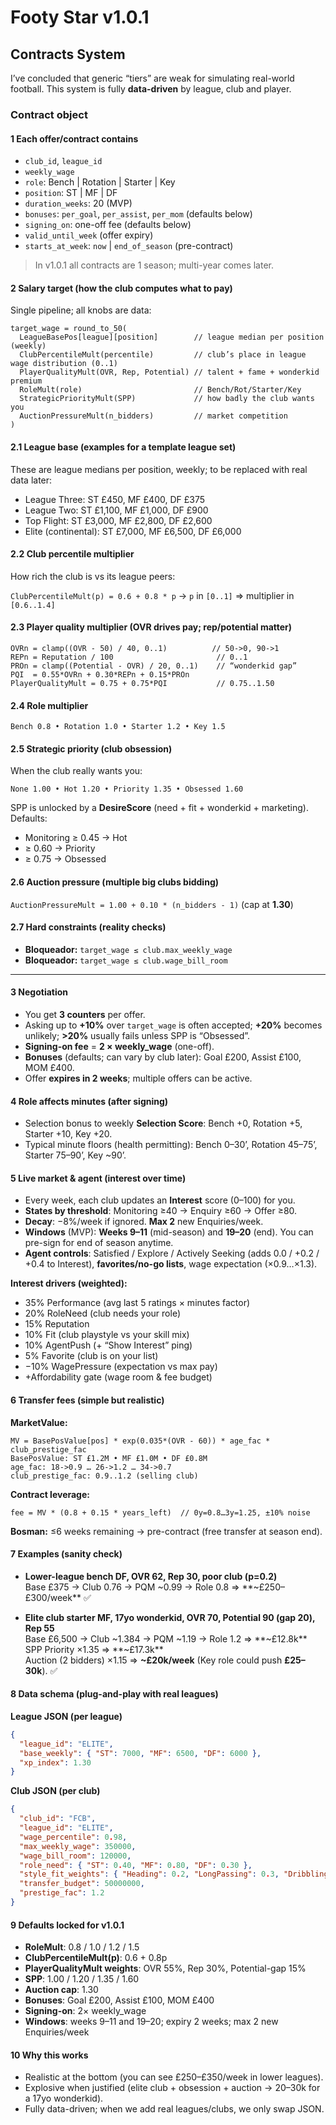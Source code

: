 # Footy Star v1.0.1
## Contracts System

I’ve concluded that generic “tiers” are weak for simulating real-world football. This system is fully **data-driven** by league, club and player.

### Contract object

#### 1 Each offer/contract contains
- `club_id`, `league_id`
- `weekly_wage`
- `role`: Bench | Rotation | Starter | Key
- `position`: ST | MF | DF
- `duration_weeks`: 20 (MVP)
- `bonuses`: `per_goal`, `per_assist`, `per_mom` (defaults below)
- `signing_on`: one-off fee (defaults below)
- `valid_until_week` (offer expiry)
- `starts_at_week`: `now` | `end_of_season` (pre-contract)

> In v1.0.1 all contracts are 1 season; multi-year comes later.

#### 2 Salary target (how the club computes what to pay)

Single pipeline; all knobs are data:

```
target_wage = round_to_50(
  LeagueBasePos[league][position]        // league median per position (weekly)
  ClubPercentileMult(percentile)         // club’s place in league wage distribution (0..1)
  PlayerQualityMult(OVR, Rep, Potential) // talent + fame + wonderkid premium
  RoleMult(role)                         // Bench/Rot/Starter/Key
  StrategicPriorityMult(SPP)             // how badly the club wants you
  AuctionPressureMult(n_bidders)         // market competition
)
```

#### 2.1 League base (examples for a template league set)

These are league medians per position, weekly; to be replaced with real data later:
- League Three: ST £450, MF £400, DF £375
- League Two: ST £1,100, MF £1,000, DF £900
- Top Flight: ST £3,000, MF £2,800, DF £2,600
- Elite (continental): ST £7,000, MF £6,500, DF £6,000

#### 2.2 Club percentile multiplier

How rich the club is vs its league peers:

`ClubPercentileMult(p) = 0.6 + 0.8 * p`  -> `p` in `[0..1]` ⇒ multiplier in `[0.6..1.4]`

#### 2.3 Player quality multiplier (OVR drives pay; rep/potential matter)

```
OVRn = clamp((OVR - 50) / 40, 0..1)          // 50->0, 90->1
REPn = Reputation / 100                       // 0..1
PROn = clamp((Potential - OVR) / 20, 0..1)    // “wonderkid gap”
PQI  = 0.55*OVRn + 0.30*REPn + 0.15*PROn
PlayerQualityMult = 0.75 + 0.75*PQI           // 0.75..1.50
```

#### 2.4 Role multiplier

`Bench 0.8 • Rotation 1.0 • Starter 1.2 • Key 1.5`

#### 2.5 Strategic priority (club obsession)

When the club really wants you:

`None 1.00 • Hot 1.20 • Priority 1.35 • Obsessed 1.60`

SPP is unlocked by a **DesireScore** (need + fit + wonderkid + marketing). Defaults:
- Monitoring ≥ 0.45 -> Hot
- ≥ 0.60 -> Priority
- ≥ 0.75 -> Obsessed

#### 2.6 Auction pressure (multiple big clubs bidding)

`AuctionPressureMult = 1.00 + 0.10 * (n_bidders - 1)` (cap at **1.30**)

#### 2.7 Hard constraints (reality checks)
- **Bloqueador:** `target_wage ≤ club.max_weekly_wage`
- **Bloqueador:** `target_wage ≤ club.wage_bill_room`

---

#### 3 Negotiation

- You get **3 counters** per offer.
- Asking up to **+10%** over `target_wage` is often accepted; **+20%** becomes unlikely; **>20%** usually fails unless SPP is “Obsessed”.
- **Signing-on fee** = **2 × weekly_wage** (one-off).
- **Bonuses** (defaults; can vary by club later): Goal £200, Assist £100, MOM £400.
- Offer **expires in 2 weeks**; multiple offers can be active.

#### 4 Role affects minutes (after signing)

- Selection bonus to weekly **Selection Score**: Bench +0, Rotation +5, Starter +10, Key +20.
- Typical minute floors (health permitting): Bench 0–30’, Rotation 45–75’, Starter 75–90’, Key ~90’.

#### 5 Live market & agent (interest over time)

- Every week, each club updates an **Interest** score (0–100) for you.
- **States by threshold**: Monitoring ≥40 -> Enquiry ≥60 -> Offer ≥80.
- **Decay**: −8%/week if ignored. **Max 2** new Enquiries/week.
- **Windows** (MVP): **Weeks 9–11** (mid-season) and **19–20** (end). You can pre-sign for end of season anytime.
- **Agent controls**: Satisfied / Explore / Actively Seeking (adds 0.0 / +0.2 / +0.4 to Interest), **favorites/no-go lists**, wage expectation (×0.9…×1.3).

**Interest drivers (weighted):**
- 35% Performance (avg last 5 ratings × minutes factor)
- 20% RoleNeed (club needs your role)
- 15% Reputation
- 10% Fit (club playstyle vs your skill mix)
- 10% AgentPush (+ “Show Interest” ping)
- 5% Favorite (club is on your list)
- −10% WagePressure (expectation vs max pay)
- +Affordability gate (wage room & fee budget)

#### 6 Transfer fees (simple but realistic)

**MarketValue:**
```
MV = BasePosValue[pos] * exp(0.035*(OVR - 60)) * age_fac * club_prestige_fac
BasePosValue: ST £1.2M • MF £1.0M • DF £0.8M
age_fac: 18->0.9 … 26->1.2 … 34->0.7
club_prestige_fac: 0.9..1.2 (selling club)
```
**Contract leverage:**
```
fee = MV * (0.8 + 0.15 * years_left)  // 0y=0.8…3y=1.25, ±10% noise
```
**Bosman:** ≤6 weeks remaining -> pre-contract (free transfer at season end).

#### 7 Examples (sanity check)

- **Lower-league bench DF, OVR 62, Rep 30, poor club (p=0.2)**  
  Base £375 -> Club 0.76 -> PQM ~0.99 -> Role 0.8 ⇒ **~£250–£300/week** ✅

- **Elite club starter MF, 17yo wonderkid, OVR 70, Potential 90 (gap 20), Rep 55**  
  Base £6,500 -> Club ~1.384 -> PQM ~1.19 -> Role 1.2 ⇒ **~£12.8k**  
  SPP Priority ×1.35 ⇒ **~£17.3k**  
  Auction (2 bidders) ×1.15 ⇒ **~£20k/week** (Key role could push **£25–30k**). ✅

#### 8 Data schema (plug-and-play with real leagues)

**League JSON (per league)**
```json
{
  "league_id": "ELITE",
  "base_weekly": { "ST": 7000, "MF": 6500, "DF": 6000 },
  "xp_index": 1.30
}
```

**Club JSON (per club)**
```json
{
  "club_id": "FCB",
  "league_id": "ELITE",
  "wage_percentile": 0.98,
  "max_weekly_wage": 350000,
  "wage_bill_room": 120000,
  "role_need": { "ST": 0.40, "MF": 0.80, "DF": 0.30 },
  "style_fit_weights": { "Heading": 0.2, "LongPassing": 0.3, "Dribbling": 0.1, "Finishing": 0.1, "Anticipation": 0.3 },
  "transfer_budget": 50000000,
  "prestige_fac": 1.2
}
```

#### 9 Defaults locked for v1.0.1

- **RoleMult**: 0.8 / 1.0 / 1.2 / 1.5
- **ClubPercentileMult(p)**: 0.6 + 0.8p
- **PlayerQualityMult weights**: OVR 55%, Rep 30%, Potential-gap 15%
- **SPP**: 1.00 / 1.20 / 1.35 / 1.60
- **Auction cap**: 1.30
- **Bonuses**: Goal £200, Assist £100, MOM £400
- **Signing-on**: 2× weekly_wage
- **Windows**: weeks 9–11 and 19–20; expiry 2 weeks; max 2 new Enquiries/week

#### 10 Why this works

- Realistic at the bottom (you can see £250–£350/week in lower leagues).
- Explosive when justified (elite club + obsession + auction -> 20–30k for a 17yo wonderkid).
- Fully data-driven; when we add real leagues/clubs, we only swap JSON.
